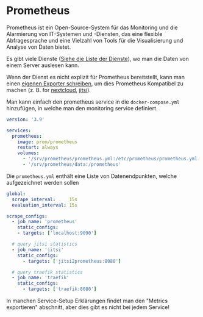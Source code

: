 # Prometheus

Prometheus ist ein Open-Source-System für das Monitoring und die Alarmierung von IT-Systemen und -Diensten, das eine
flexible Abfragesprache und eine Vielzahl von Tools für die Visualisierung und Analyse von Daten bietet.


Es gibt viele Dienste ([Siehe die Liste der Dienste](https://prometheus.io/docs/instrumenting/exporters/#software-exposing-prometheus-metrics)),
wo man die Daten von einem Server auslesen kann.

Wenn der Dienst es nicht explizit für Prometheus bereitstellt, kann man einen [eigenen Exporter schreiben](https://prometheus.io/docs/instrumenting/writing_exporters/),
um dies Prometheus Kompatibel zu machen (z. B. for [nextcloud](https://github.com/xperimental/nextcloud-exporter),
[jitsi](https://github.com/an2ic3/jitsi2prometheus)).


Man kann einfach den prometheus service in die `docker-compose.yml` hinzufügen, in welche man den monitoring service definiert. 

```yaml
version: '3.9'

services:
  prometheus:
    image: prom/prometheus
    restart: always
    volumes:
      - '/srv/prometheus/prometheus.yml:/etc/prometheus/prometheus.yml'
      - '/srv/prometheus/data:/prometheus'
```

Die `prometheus.yml` enthält eine Liste von Datenendpunkten, welche aufgezeichnet werden sollen
```yaml
global:
  scrape_interval:     15s
  evaluation_interval: 15s

scrape_configs:
  - job_name: 'prometheus'
    static_configs:
    - targets: ['localhost:9090']

  # query jitsi statistics
  - job_name: 'jitsi'
    static_configs:
      - targets: ['jitsi2prometheus:8080']

  # query traefik statistics
  - job_name: 'traefik'
    static_configs:
      - targets: ['traefik:8080']
```

In manchen Service-Setup Erklärungen findet man den "Metrics exportieren" abschnitt, aber dies gibt es nicht bei jedem
Service!
